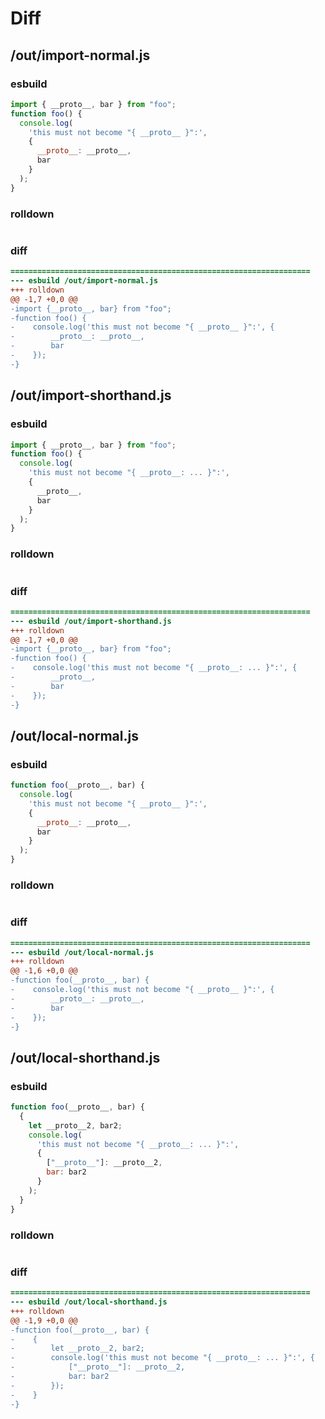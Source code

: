# Diff
## /out/import-normal.js
### esbuild
```js
import { __proto__, bar } from "foo";
function foo() {
  console.log(
    'this must not become "{ __proto__ }":',
    {
      __proto__: __proto__,
      bar
    }
  );
}
```
### rolldown
```js

```
### diff
```diff
===================================================================
--- esbuild	/out/import-normal.js
+++ rolldown	
@@ -1,7 +0,0 @@
-import {__proto__, bar} from "foo";
-function foo() {
-    console.log('this must not become "{ __proto__ }":', {
-        __proto__: __proto__,
-        bar
-    });
-}

```
## /out/import-shorthand.js
### esbuild
```js
import { __proto__, bar } from "foo";
function foo() {
  console.log(
    'this must not become "{ __proto__: ... }":',
    {
      __proto__,
      bar
    }
  );
}
```
### rolldown
```js

```
### diff
```diff
===================================================================
--- esbuild	/out/import-shorthand.js
+++ rolldown	
@@ -1,7 +0,0 @@
-import {__proto__, bar} from "foo";
-function foo() {
-    console.log('this must not become "{ __proto__: ... }":', {
-        __proto__,
-        bar
-    });
-}

```
## /out/local-normal.js
### esbuild
```js
function foo(__proto__, bar) {
  console.log(
    'this must not become "{ __proto__ }":',
    {
      __proto__: __proto__,
      bar
    }
  );
}
```
### rolldown
```js

```
### diff
```diff
===================================================================
--- esbuild	/out/local-normal.js
+++ rolldown	
@@ -1,6 +0,0 @@
-function foo(__proto__, bar) {
-    console.log('this must not become "{ __proto__ }":', {
-        __proto__: __proto__,
-        bar
-    });
-}

```
## /out/local-shorthand.js
### esbuild
```js
function foo(__proto__, bar) {
  {
    let __proto__2, bar2;
    console.log(
      'this must not become "{ __proto__: ... }":',
      {
        ["__proto__"]: __proto__2,
        bar: bar2
      }
    );
  }
}
```
### rolldown
```js

```
### diff
```diff
===================================================================
--- esbuild	/out/local-shorthand.js
+++ rolldown	
@@ -1,9 +0,0 @@
-function foo(__proto__, bar) {
-    {
-        let __proto__2, bar2;
-        console.log('this must not become "{ __proto__: ... }":', {
-            ["__proto__"]: __proto__2,
-            bar: bar2
-        });
-    }
-}

```